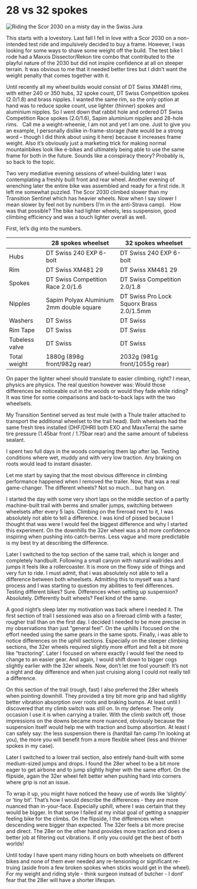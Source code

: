 # 28 vs 32 spokes

![Riding the Scor 2030 on a misty day in the Swiss Jura](/assets/IMG_5594.JPG "Title")

This starts with a lovestory. Last fall I fell in love with a Scor 2030 on a non-intended test ride and impulsively decided to buy a frame. However, I was looking for some ways to shave some weight off the build. The test bike I rode had a Maxxis Dissector/Rekon tire combo that contributed to the playful nature of the 2030 but did not inspire confidence at all on steeper terrain. It was obvious to me that it needed better tires but I didn’t want the weight penalty that comes together with it.

Until recently all my wheel builds would consist of DT Swiss XM481 rims, with either 240 or 350 hubs, 32 spoke count, DT Swiss Competition spokes (2.0/1.8) and brass nipples. I wanted the same rim, so the only option at hand was to reduce spoke count, use lighter (thinner) spokes and aluminium nipples. So I went down that rabbit hole and ordered DT Swiss Competition Race spokes (2.0/1.6), Sapim aluminium nipples and 28-hole rims.
 
Call me a weight-wheenie, I am not and yet I am one. Just to give you an example, I personally dislike in-frame-storage (hate would be a strong word – though I did think about using it here) because it increases frame weight. Also it’s obviously just a marketing trick for making normal mountainbikes look like e-bikes and ultimately being able to use the same frame for both in the future. Sounds like a conspiracy theory? Probably is, so back to the topic.

Two very mediative evening sessions of wheel-building later I was contemplating a freshly built front and rear wheel. Another evening of wrenching later the entire bike was assembled and ready for a first ride. It left me somewhat puzzled. The Scor 2030 climbed slower than my Transition Sentinel which has heavier wheels. Now when I say slower I mean slower by feel not by numbers (I’m in the anti-Strava camp).
 
How was that possible? The bike had lighter wheels, less suspension, good climbing efficiency and was a touch lighter overall as well.

First, let’s dig into the numbers.

| | 28 spokes wheelset | 32 spokes wheelset |
| -------- | ------- | ------- |
| Hubs | DT Swiss 240 EXP 6-bolt | DT Swiss 240 EXP 6-bolt |
| Rim | DT Swiss XM481 29 | DT Swiss XM481 29 |
| Spokes | DT Swiss Competition Race 2.0/1.6 | DT Swiss Competition 2.0/1.8 |
| Nipples | Sapim Polyax Aluminium 2mm double square | DT Swiss Pro Lock Squorx Brass 2.0/1.5mm |
| Washers | DT Swiss | DT Swiss |
| Rim Tape | DT Swiss | DT Swiss |
| Tubeless valve | DT Swiss | DT Swiss |
| Total weight | 1880g (898g front/982g rear) | 2032g (981g front/1055g rear) |

On paper the lighter wheel should translate to easier climbing, right? I mean, physics are physics. The real question however was: Would those differences be noticeable out in the woods or would they fade while riding? It was time for some comparisons and back-to-back laps with the two wheelsets.

My Transition Sentinel served as test mule (with a Thule trailer attached to transport the additional wheelset to the trail head). Both wheelsets had the same fresh tires installed (DHF/DHRII both EXO and MaxxTerra) the same tire pressure (1.45bar front / 1.75bar rear) and the same amount of tubeless sealant.

I spent two full days in the woods comparing them lap after lap. Testing conditions where wet, muddy and with very low traction. Any braking on roots would lead to instant disaster.

Let me start by saying that the most obvious difference in climbing performance happened when I removed the trailer. Now, that was a real game-changer. The different wheels? Not so much… but hang on. 

I started the day with some very short laps on the middle section of a partly machine-built trail with berms and smaller jumps, switching between  wheelsets after every 5 laps. Climbing on the fireroad next to it, I was absolutely not able to tell a difference. I was kind of pissed because I thought that was were I would feel the biggest difference and why I started this experiment. On the downhills the 32er wheel was a bit more confidence inspiring when pushing into catch-berms. Less vague and more predictable is my best try at describing the difference.

Later I switched to the top section of the same trail, which is longer and completely handbuilt. Following a small canyon with natural wallrides and jumps it feels like a rollercoaster. It is more on the flowy side of things and very fun to ride. I must admit, that i was absolutely not able to tell a difference between both wheelsets. Admitting this to myself was a hard process and I was starting to question my abilities to feel differences. Testing different bikes? Sure. Differences when setting up suspension? Absolutely. Differently built wheels? Feel kind of the same.

A good night’s sleep later my motivation was back where I needed it. The first section of trail I sessioned was also on a fireroad climb with a faster, rougher trail than on the first day. I decided I needed to be more precise in my observations than just “general feel”. On the uphills I focused on the effort needed using the same gears in the same spots. Finally, i was able to notice differences on the uphill sections. Especially on the steeper climbing sections, the 32er wheels required slightly more effort and felt a bit more like “tractoring”. Later I focused on where exactly I would feel the need to change to an easier gear. And again, I would shift down to bigger cogs slightly earlier with the 32er wheels. Now, don’t let me fool yourself: It’s not a night and day difference and when just cruising along I could not really tell a difference.

On this section of the trail (rough, fast) I also preferred the 28er wheels when pointing downhill. They provided a tiny bit more grip and had slightly better vibration absorption over roots and braking bumps. At least until I discovered that my climb switch was still on. In my defense: The only occasion I use it is when carrying a trailer. With the climb switch off, those impressions on the downs became more nuanced, obviously because the suspension itself would help me with traction and bump absortion. At least I can safely say: the less suspension there is (hardtail fan camp I’m looking at you), the more you will benefit from a more flexible wheel (less and thinner spokes in my case).

Later I switched to a lower trail section, also entirely hand-built with some medium-sized jumps and drops. I found the 28er wheel to be a bit more eager to get airbone and to jump slightly higher with the same effort. On the flipside, again the 32er wheel felt better when pushing hard into corners where grip is not an issue.

To wrap it up, you might have noticed the heavy use of words like ‘slightly’ or ‘tiny bit’. That’s how I would describe the differences - they are more nuanced than in-your-face. Especially uphill, where I was certain that they would be bigger. In that sense I failed at my initial goal of getting a snappier feeling bike for the climbs. On the flipside, I the differences when descending were bigger than expected. The 32er feels a bit more precise and direct. The 28er on the other hand provides more traction and does a better job at filtering out vibrations. If only you could get the best of both worlds!

Until today I have spent many riding hours on both wheelsets on different bikes and none of them ever needed any re-tensioning or significant re-truing (aside from a few broken spokes when sticks would get in the wheel). For my weight and riding style - think surgeon instead of butcher - I dont’ fear that the 28er will have a shorter lifespan.
